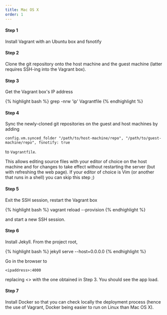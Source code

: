 ```yaml
---
title: Mac OS X
order: 1
---
```


#### Step 1

Install Vagrant with an Ubuntu box and fsnotify

#### Step 2

Clone the git repository onto the host machine and the guest machine (latter requires SSH-ing into the Vagrant box).

#### Step 3

Get the Vagrant box's IP address

{% highlight bash %}
grep -nrw 'ip' Vagrantfile
{% endhighlight %}

#### Step 4

Sync the newly-cloned git repositories on the guest and host machines by adding

```
config.vm.synced_folder "/path/to/host-machine/repo", "/path/to/guest-machine/repo", fsnotify: true
```

to `Vagrantfile`.

This allows editing source files with your editor of choice on the host machine and for changes to take effect without restarting the server (but with refreshing the web page). If your editor of choice is Vim (or another that runs in a shell) you can skip this step ;)

#### Step 5

Exit the SSH session, restart the Vagrant box

{% highlight bash %}
vagrant reload --provision <vagrantboxid>
{% endhighlight %}

and start a new SSH session. 

#### Step 6

Install Jekyll. From the project root,

{% highlight bash %}
jekyll serve --host=0.0.0.0
{% endhighlight %}

Go in the browser to 

```
<ipaddress>:4000
```

replacing <<ipaddress>> with the one obtained in Step 3. You should see the app load.

#### Step 7

Install Docker so that you can check locally the deployment process (hence the use of Vagrant, Docker being easier to run on Linux than Mac OS X).
